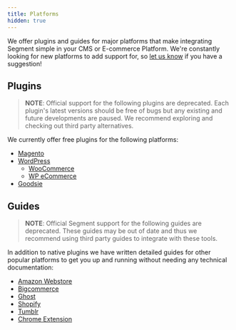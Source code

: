 ```yaml
---
title: Platforms
hidden: true
---
```



We offer plugins and guides for major platforms that make integrating Segment simple in your CMS or E-commerce Platform. We're constantly looking for new platforms to add support for, so [let us know](/contact/requests) if you have a suggestion!


## Plugins

> **NOTE**: Official support for the following plugins are deprecated. Each plugin's latest versions should be free of bugs but any existing and future developments are paused. We recommend exploring and checking out third party alternatives.


We currently offer free plugins for the following platforms:

- [Magento](/docs/sources/website/guides/magento)
- [WordPress](/docs/sources/website/guides/wordpress)
  - [WooCommerce](/docs/sources/website/guides/woocommerce)
  - [WP eCommerce](/docs/sources/website/guides/wp-ecommerce)
- [Goodsie](/docs/sources/website/guides/goodsie)


## Guides

> **NOTE**: Official Segment support for the following guides are deprecated. These guides may be out of date and thus we recommend using third party guides to integrate with these tools. 

In addition to native plugins we have written detailed guides for other popular platforms to get you up and running without needing any technical documentation:

- [Amazon Webstore](/docs/sources/website/guides/amazon-webstore)
- [Bigcommerce](/docs/sources/website/guides/bigcommerce)
- [Ghost](/docs/sources/website/guides/ghost)
- [Shopify](/docs/sources/website/guides/shopify)
- [Tumblr](/docs/sources/website/guides/tumblr)
- [Chrome Extension](/docs/sources/website/guides/chrome-extension)
